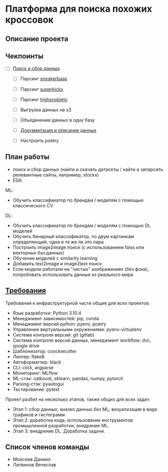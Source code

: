 # Платформа для поиска похожих кроссовок

## Описание проекта

## Чекпоинты

- [ ] [Поиск и сбор данных](https://docs.google.com/document/d/1ZiSaJdyIBDxR2tN6hkaq2Dc5KgajTxphSlj7CzCoUAg)
  - [ ] Парсинг [sneakerbaas](https://www.sneakerbaas.com)
  - [ ] Парсинг [superkicks](https://www.superkicks.in)
  - [ ] Парсинг [highsnobiety](https://www.highsnobiety.com)

  - [ ] Выгрузка данных на s3
  - [ ] Объединение данных в одну базу
  - [ ] [Документация и описание данных](notes/data.md)
  - [ ] Настроить poetry

## План работы

- поиск и сбор данных (найти и скачать датасеты / найти и запарсить релевантные сайты, например, stockx)
- EDA

ML:

- Обучить классификатор по брендам / моделям с помощью классического CV

DL:

- Обучить классификатор по брендам / моделям с помощью DL моделей
- Обучить бинарный классификатор, по двум картинкам определяющий, одна и та же ли это пара
- Построить image2image поиск (с использованием faiss или векторных баз данных)
- Обучение моделей с similarity learning
- Добавить text2image и image2text поиск
- Если модели работали на "чистых" изображениях (без фона), попробовать использовать данные из реального мира

## [Требования](https://docs.google.com/document/d/1Gdz3_W7x7L9Ff1-Sl61Cv3L6GHBiceH863Vn1ucXzjU/edit)

Требования к инфраструктурной части общие для всех проектов.

- Язык разработки: Python 3.10.4
- Менеджмент зависимостей: pip, conda
- Менеджмент версий python: pyenv, poetry
- Управление виртуальными окружениями: pyenv-virtualenv
- Система контроля версий: git (gitlab)
- Система контроля версий данных, менеджмент workflow: dvc, google drive
- Шаблонизатор: coockiecutter
- Линтер: flake8
- Автоформаттер: black
- CLI: click, argparse
- Мониторинг: MLflow
- ML-стэк: catboost, sklearn, pandas, numpy, pytorch
- Parsing-стэк: pyautogui
- Тестирование: pytest

Проект разбит на несколько этапов, также общих для всех задач

- Этап 1: сбор данных; анализ данных без ML; визуализация в виде графиков и гистограмм
- Этап 2: доработка кода; использование инструментов промышленной разработки; внедрение ML.
- Этап 3: внедрение DL. Доработка задачи.

## Список членов команды

- Моисеев Даниил
- Литвинов Вячеслав
